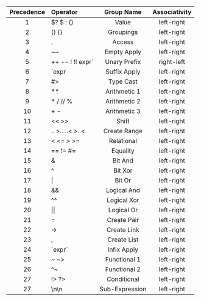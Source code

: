 | Precedence | Operator                                                           | Group Name       | Associativity |
| :--------: | :----------------------------------------------------------------- | :-----------:    | :-----------: |
| 1          | $? $ : ()                                                          | Value            | left-right    |
| 2          | () {}                                                              | Groupings        | left-right    |
| 3          | .                                                                  | Access           | left-right    |
| 4          | ~~                                                                 | Empty Apply      | left-right    |
| 5          | ++ -- ! !! expr`                                                   | Unary Prefix     | right-left    |
| 6          | `expr                                                              | Suffix Apply     | left-right    |
| 7          | #>                                                                 | Type Cast        | left-right    |
| 8          | **                                                                 | Arithmetic 1     | left-right    |
| 9          | * / // %                                                           | Arithmetic 2     | left-right    |
| 10         | + -                                                                | Arithmetic 3     | left-right    |
| 11         | << >>                                                              | Shift            | left-right    |
| 12         | .. >.. ..< >..<                                                    | Create Range     | left-right    |
| 13         | < <= > >=                                                          | Relational       | left-right    |
| 14         | == != #=                                                           | Equality         | left-right    |
| 15         | &                                                                  | Bit And          | left-right    |
| 16         | ^                                                                  | Bit Xor          | left-right    |
| 17         | &#124;                                                             | Bit Or           | left-right    |
| 18         | &&                                                                 | Logical And      | left-right    |
| 19         | ^^                                                                 | Logical Xor      | left-right    |
| 20         | &#124;&#124;                                                       | Logical Or       | left-right    |
| 21         | =                                                                  | Create Pair      | left-right    |
| 22         | ->                                                                 | Create Link      | left-right    |
| 23         | ,                                                                  | Create List      | left-right    |
| 24         | \`expr\`                                                           | Infix Apply      | left-right    |
| 25         | ~ ~>                                                               | Functional 1     | left-right    |
| 26         | ^~                                                                 | Functional 2     | left-right    |
| 27         | !> ?>                                                              | Conditional      | left-right    |
| 27         | \n\n                                                               | Sub-Expression   | left-right    |
